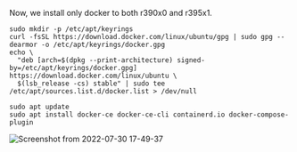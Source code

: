 Now, we install only docker to both r390x0 and r395x1.
```
sudo mkdir -p /etc/apt/keyrings
curl -fsSL https://download.docker.com/linux/ubuntu/gpg | sudo gpg --dearmor -o /etc/apt/keyrings/docker.gpg
echo \
  "deb [arch=$(dpkg --print-architecture) signed-by=/etc/apt/keyrings/docker.gpg] https://download.docker.com/linux/ubuntu \
  $(lsb_release -cs) stable" | sudo tee /etc/apt/sources.list.d/docker.list > /dev/null
  
sudo apt update
sudo apt install docker-ce docker-ce-cli containerd.io docker-compose-plugin
```

![Screenshot from 2022-07-30 17-49-37](https://user-images.githubusercontent.com/80142550/181902986-24b5f0cf-17ca-4bff-9597-ca37b3a4cfe1.png)
